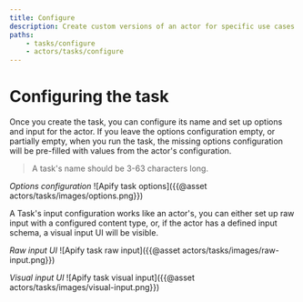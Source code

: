 ```yaml
---
title: Configure
description: Create custom versions of an actor for specific use cases. Set a task's name and input parameters.
paths:
    - tasks/configure
    - actors/tasks/configure
---
```


# [](#configuring-the-task)Configuring the task

Once you create the task, you can configure its name and set up options and input for the actor. If you leave the options configuration empty, or partially empty, when you run the task, the missing options configuration will be pre-filled with values from the actor's configuration.

> A task's name should be 3-63 characters long.

*Options configuration*
![Apify task options]({{@asset actors/tasks/images/options.png}})

A Task's input configuration works like an actor's, you can either set up raw input with a configured content type, or, if the actor has a defined input schema, a visual input UI will be visible.

*Raw input UI*
![Apify task raw input]({{@asset actors/tasks/images/raw-input.png}})

*Visual input UI*
![Apify task visual input]({{@asset actors/tasks/images/visual-input.png}})
